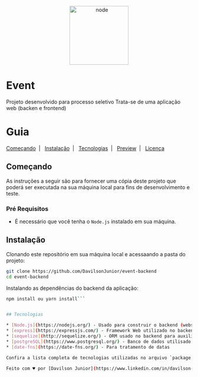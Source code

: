 <p align="center">
    <img alt="node" title="#node" src="https://d2eip9sf3oo6c2.cloudfront.net/tags/images/000/000/256/full/nodejslogo.png" width="160px" />
</p>

# Event

Projeto desenvolvido para processo seletivo
Trata-se de uma aplicação web (backen e frontend)

# Guia
  
[Começando](#começando)&nbsp;&nbsp;|&nbsp;&nbsp;
[Instalação](#instalação)&nbsp;&nbsp;|&nbsp;&nbsp;
[Tecnologias](#tecnologias)&nbsp;&nbsp;|&nbsp;&nbsp;
[Preview](#preview)&nbsp;&nbsp;|&nbsp;&nbsp;
[Licença](#licença)  

## Começando
As instruções a seguir são para fornecer uma cópia deste projeto que poderá ser executada na sua máquina local para fins de desenvolvimento e teste.

### Pré Requisitos

* É necessário que você tenha o `Node.js` instalado em sua máquina. 

## Instalação

Clonando este repositório em sua máquina local e acessaando a pasta do projeto:

```bash
git clone https://github.com/DavilsonJunior/event-backend
cd event-backend
```

Instalando as dependências do backend da aplicação:

```bash
npm install ou yarn install```


## Tecnologias

* [Node.js](https://nodejs.org/) - Usado para construir o backend (webservice REST) do projeto
* [express](https://expressjs.com/) - Framework Web utilizado no backend
* [sequelize](http://sequelize.org/) - ORM usado no backend para auxiliar no versionamento do banco de dados
* [postgreSQL](https://www.postgresql.org/) - Banco de dados utilisado no backend para peristência dos dados
* [date-fns](https://date-fns.org/) - Para tratamento de datas

Confira a lista completa de tecnologias utilizadas no arquivo `package.json`, presente na pasta raiz do projeto.

Feito com ♥ por [Davilson Junior](https://www.linkedin.com/in/davilson-paulino-da-cunha-junior-23029315a/)
